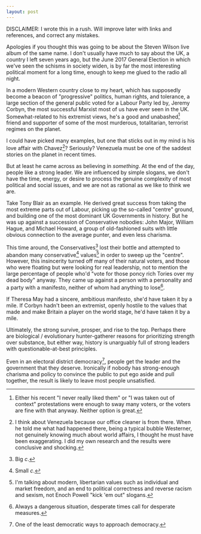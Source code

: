 ```yaml
---
layout: post
---
```


DISCLAIMER: I wrote this in a rush. Will improve later with links and
references, and correct any mistakes.

Apologies if you thought this was going to be about the Steven Wilson
live album of the same name. I don't usually have much to say about the
UK, a country I left seven years ago, but the June 2017 General Election
in which we've seen the schisms in society widen, is by far the most
interesting political moment for a long time, enough to keep me glued to
the radio all night.

In a modern Western country close to my heart, which has supposedly
become a beacon of "progressive" politics, human rights, and tolerance,
a large section of the general public voted for a Labour Party led by,
Jeremy Corbyn, the most successful Marxist most of us have ever seen in
the UK. Somewhat-related to his extremist views, he's a good and
unabashed[^unabashed] friend and supporter of some of the most murderous,
totalitarian, terrorist regimes on the planet.

[^unabashed]: Either his recent "I never really liked them" or "I was taken out of context" protestations were enough to sway many voters, or the voters are fine with that anyway. Neither option is great.

I could have picked many examples, but one that sticks out in my mind is
his love affair with  Chavez[^chavez]? Seriously? Venezuela
must be one of the saddest stories on the planet in recent times.

[^chavez]: I think about Venezuela because our office cleaner is from there. When he told me what had happened there, being a typical bubble Westerner, not genuinely knowing much about world affairs, I thought he must have been exaggerating. I did my own research and the results were conclusive and shocking.

But at least he came across as believing in *something*. At the end of
the day, people like a strong leader. We are influenced by simple
slogans, we don't have the time, energy, or desire to process the
genuine complexity of most political and social issues, and we are not
as rational as we like to think we are.

Take Tony Blair as an example. He derived great success from taking the most
extreme parts out of Labour, picking up the so-called "centre" ground,
and building one of the most dominant UK Governments in history. But he
was up against a succession of Conservative nobodies: John Major,
William Hague, and Michael Howard, a group of old-fashioned suits with
little obvious connection to the average punter, and even less charisma.

This time around, the Conservatives[^big] lost their bottle and
attempted to abandon many conservative[^small] values[^values] in order
to sweep up the "centre". However, this insincerity turned off many of
their natural voters, and those who were floating but were looking for
real leadership, not to mention the large percentage of people who'd
"vote for those poncy rich Tories over my dead body" anyway.  They came
up against a person with a personality and a party with a manifesto,
neither of whom had anything to lose[^lose].

[^big]: Big *c*.
[^small]: Small *c*.
[^values]: I'm talking about modern, libertarian values such as individual and market freedom, and an end to political correctness and reverse racism and sexism, not Enoch Powell "kick 'em out" slogans.
[^lose]: Always a dangerous situation, desperate times call for desperate measures.

If Theresa May had a sincere, ambitious manifesto, she'd have
taken it by a mile. If Corbyn hadn't been an extremist, openly hostile
to the values that made and make Britain a player on the world stage,
he'd have taken it by a mile.

Ultimately, the strong survive, prosper, and rise to the top.  Perhaps
there are biological / evolutionary hunter-gatherer reasons for
prioritizing strength over substance, but either way,
history is unarguably full of strong leaders with
questionable-at-best principles.

Even in an electoral district democracy[^unfair], people
get the leader and the government that they deserve. Ironically if
nobody has strong-enough charisma and policy to convince the public to put
ego aside and pull together, the result is likely to leave most people
unsatisfied.

[^unfair]: One of the least democratic ways to approach democracy.
